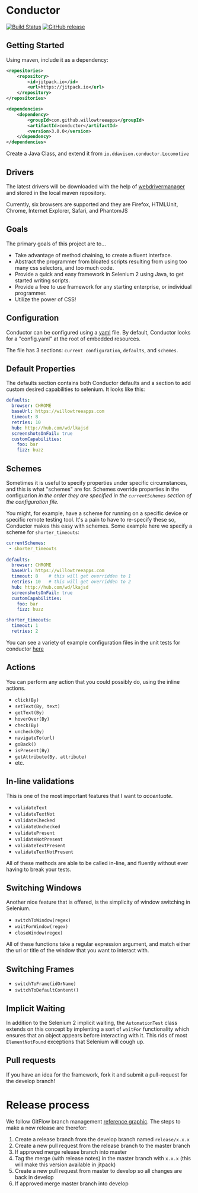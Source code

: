 Conductor
===

[![Build Status](https://travis-ci.org/willowtreeapps/conductor-mobile.svg?branch=master)](https://travis-ci.org/willowtreeapps/conductor)
[![GitHub release](https://img.shields.io/github/release/willowtreeapps/conductor.svg)](https://github.com/willowtreeapps/conductor)

## Getting Started
Using maven, include it as a dependency:
```xml
<repositories>    
    <repository>
        <id>jitpack.io</id>
        <url>https://jitpack.io</url>
    </repository>
</repositories>
```
```xml
<dependencies>
    <dependency>
        <groupId>com.github.willowtreeapps</groupId>
        <artifactId>conductor</artifactId>
        <version>3.0.0</version>
    </dependency>
</dependencies>
```

Create a Java Class, and extend it from `io.ddavison.conductor.Locomotive`

## Drivers
The latest drivers will be downloaded with the help of [webdrivermanager](https://github.com/bonigarcia/webdrivermanager) and stored in the
local maven repository.

Currently, six browsers are supported and they are Firefox, HTMLUnit, Chrome, Internet Explorer, Safari, and PhantomJS


## Goals
The primary goals of this project are to...
- Take advantage of method chaining, to create a fluent interface.
- Abstract the programmer from bloated scripts resulting from using too many css selectors, and too much code.
- Provide a quick and easy framework in Selenium 2 using Java, to get started writing scripts.
- Provide a free to use framework for any starting enterprise, or individual programmer.
- Utilize the power of CSS!

## Configuration
Conductor can be configured using a [yaml](https://en.wikipedia.org/wiki/YAML) file. By default, Conductor looks for a "config.yaml" at the root of embedded resources.

The file has 3 sections: `current configuration`, `defaults`, and `schemes`.

## Default Properties
The defaults section contains both Conductor defaults and a section to add custom desired capabilities to selenium. It looks like this:
```yaml
defaults:
  browser: CHROME
  baseUrl: https://willowtreeapps.com
  timeout: 8
  retries: 10
  hub: http://hub.com/wd/lkajsd
  screenshotsOnFail: true
  customCapabilities:
    foo: bar
    fizz: buzz
```

## Schemes
Sometimes it is useful to specify properties under specific circumstances, and this is what "schemes" are for.  Schemes override properties in the configuarion *in the order they are specified in the `currentSchemes` section of the configuration file.*

You might, for example, have a scheme for running on a specific device or specific remote testing tool. It's a pain to have to re-specify these so, Conductor makes this easy with schemes. Some example here we specify a scheme for `shorter_timeouts`:

```yaml
currentSchemes:
 - shorter_timeouts
 
defaults:
  browser: CHROME
  baseUrl: https://willowtreeapps.com
  timeout: 8    # this will get overridden to 1
  retries: 10   # this will get overridden to 2
  hub: http://hub.com/wd/lkajsd
  screenshotsOnFail: true
  customCapabilities:
    foo: bar
    fizz: buzz

shorter_timeouts:
  timeout: 1
  retries: 2
```
You can see a variety of example configuration files in the unit tests for conductor [here](src/test/resources/test_yaml)

## Actions
You can perform any action that you could possibly do, using the inline actions.
- ```click(By)```
- ```setText(By, text)```
- ```getText(By)```
- ```hoverOver(By)```
- ```check(By)```
- ```uncheck(By)```
- ```navigateTo(url)```
- ```goBack()```
- ```isPresent(By)```
- ```getAttribute(By, attribute)```
- etc.

## In-line validations
This is one of the most important features that I want to _*accentuate*_.
- ```validateText```
- ```validateTextNot```
- ```validateChecked```
- ```validateUnchecked```
- ```validatePresent```
- ```validateNotPresent```
- ```validateTextPresent```
- ```validateTextNotPresent```

All of these methods are able to be called in-line, and fluently without ever having to break your tests.

## Switching Windows
Another nice feature that is offered, is the simplicity of window switching in Selenium.

- ```switchToWindow(regex)```
- ```waitForWindow(regex)```
- ```closeWindow(regex)```

All of these functions take a regular expression argument, and match either the url or title of the window that you want to interact with.

## Switching Frames
- ```switchToFrame(idOrName)```
- ```switchToDefaultContent()```

## Implicit Waiting
In addition to the Selenium 2 implicit waiting, the ```AutomationTest``` class extends on this concept by implenting a sort of ```waitFor``` functionality which ensures that an object appears before interacting with it.  This rids of most ```ElementNotFound``` exceptions that Selenium will cough up.

## Pull requests
If you have an idea for the framework, fork it and submit a pull-request for the develop branch!

# Release process
We follow GitFlow branch management [reference graphic](http://nvie.com/posts/a-successful-git-branching-model/). The
steps to make a new release are therefor:
1. Create a release branch from the develop branch named `release/x.x.x`
2. Create a new pull request from the release branch to the master branch
3. If approved merge release branch into master
4. Tag the merge (with release notes) in the master branch with `x.x.x` (this will make this version available in jitpack)
5. Create a new pull request from master to develop so all changes are back in develop
6. If approved merge master branch into develop